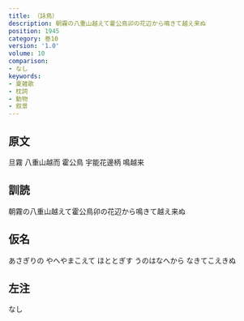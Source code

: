```yaml
---
title: （詠鳥）
description: 朝霧の八重山越えて霍公鳥卯の花辺から鳴きて越え来ぬ
position: 1945
category: 巻10
version: '1.0'
volume: 10
comparison:
- なし
keywords:
- 夏雑歌
- 枕詞
- 動物
- 叙景
---
```


## 原文

旦霧 八重山越而 霍公鳥 宇能花邊柄 鳴越来

## 訓読

朝霧の八重山越えて霍公鳥卯の花辺から鳴きて越え来ぬ

## 仮名

あさぎりの やへやまこえて ほととぎす うのはなへから なきてこえきぬ

## 左注

なし
